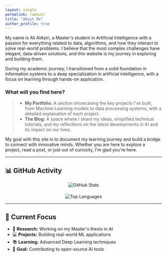 ```yaml
---
layout: single
permalink: /about/
title: "About Me"
author_profile: true
---
```


My name is Ali AlAsiri, a Master's student in Artificial Intelligence with a passion for everything related to data, algorithms, and how they interact to solve real-world problems. I believe that the most complex challenges have elegant, data-driven solutions, and this website is my journey in exploring and building them.

During my academic journey, I transitioned from a solid foundation in information systems to a deep specialization in artificial intelligence, with a focus on learning through hands-on application.

### What will you find here?

> * **My Portfolio:** A section showcasing the key projects I've built, from Machine Learning models to data processing systems, with a detailed explanation of each project.
> * **The Blog:** A space where I share my ideas, simplified technical tutorials, and my reflections on the latest developments in AI and its impact on our lives.

My goal with this site is to document my learning journey and build a bridge to connect with innovative minds. Whether you are here to explore a project, read a post, or just out of curiosity, I'm glad you're here.

---

## 📊 GitHub Activity

<div align="center">
  <img src="https://github-readme-stats.vercel.app/api?username=AlAsiri-Ali&show_icons=true&theme=radical" alt="GitHub Stats" />
</div>

<div align="center" style="margin-top: 20px;">
  <img src="https://github-readme-stats.vercel.app/api/top-langs/?username=AlAsiri-Ali&layout=compact&theme=radical" alt="Top Languages" />
</div>

---

## 🎯 Current Focus

- 🔬 **Research:** Working on my Master's thesis in AI
- 💻 **Projects:** Building real-world ML applications
- 📚 **Learning:** Advanced Deep Learning techniques
- 🌟 **Goal:** Contributing to open-source AI tools

